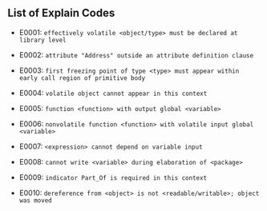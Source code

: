 ## List of Explain Codes

- E0001: `effectively volatile <object/type> must be declared at library level`

- E0002: `attribute "Address" outside an attribute definition clause`

- E0003: `first freezing point of type <type> must appear within early call region
  of primitive body`

- E0004: `volatile object cannot appear in this context`

- E0005: `function <function> with output global <variable>`

- E0006: `nonvolatile function <function> with volatile input global <variable>`

- E0007: `<expression> cannot depend on variable input`

- E0008: `cannot write <variable> during elaboration of <package>`

- E0009: `indicator Part_Of is required in this context`

- E0010: `dereference from <object> is not <readable/writable>; object was moved`
